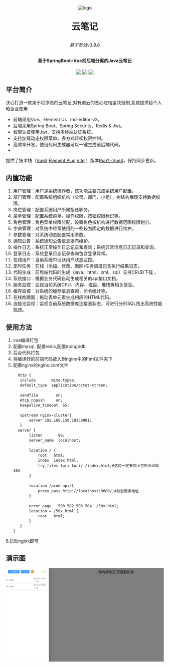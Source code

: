 <p align="center">
	<img alt="logo" src="https://oscimg.oschina.net/oscnet/up-d3d0a9303e11d522a06cd263f3079027715.png">
</p>
<h1 align="center" style="margin: 30px 0 30px; font-weight: bold;">云笔记 </h1>
<h6 align="center" style="margin: 30px 0 30px;">基于若依v3.8.6</h6>
<h4 align="center">基于SpringBoot+Vue前后端分离的Java云笔记</h4>
<p align="center">
	<a href="https://gitee.com/y_project/RuoYi-Vue/stargazers"><img src="https://gitee.com/y_project/RuoYi-Vue/badge/star.svg?theme=dark"></a>
	<a href="https://gitee.com/y_project/RuoYi-Vue"><img src="https://img.shields.io/badge/RuoYi-v3.8.6-brightgreen.svg"></a>
	<a href="https://gitee.com/y_project/RuoYi-Vue/blob/master/LICENSE"><img src="https://img.shields.io/github/license/mashape/apistatus.svg"></a>
</p>

## 平台简介

决心打造一款属于程序员的云笔记,对有道云的恶心吃相坚决抵制,免费提供给个人和企业使用

* 前端采用Vue、Element UI、md-editor-v3。
* 后端采用Spring Boot、Spring Security、Redis & Jwt。
* 权限认证使用Jwt，支持多终端认证系统。
* 支持加载动态权限菜单，多方式轻松权限控制。
* 高效率开发，使用代码生成器可以一键生成前后端代码。
*

提供了技术栈（[Vue3](https://v3.cn.vuejs.org) [Element Plus](https://element-plus.org/zh-CN) [Vite](https://cn.vitejs.dev)
）版本[RuoYi-Vue3](https://github.com/yangzongzhuan/RuoYi-Vue3)，保持同步更新。

## 内置功能

1. 用户管理：用户是系统操作者，该功能主要完成系统用户配置。
2. 部门管理：配置系统组织机构（公司、部门、小组），树结构展现支持数据权限。
3. 岗位管理：配置系统用户所属担任职务。
4. 菜单管理：配置系统菜单，操作权限，按钮权限标识等。
5. 角色管理：角色菜单权限分配、设置角色按机构进行数据范围权限划分。
6. 字典管理：对系统中经常使用的一些较为固定的数据进行维护。
7. 参数管理：对系统动态配置常用参数。
8. 通知公告：系统通知公告信息发布维护。
9. 操作日志：系统正常操作日志记录和查询；系统异常信息日志记录和查询。
10. 登录日志：系统登录日志记录查询包含登录异常。
11. 在线用户：当前系统中活跃用户状态监控。
12. 定时任务：在线（添加、修改、删除)任务调度包含执行结果日志。
13. 代码生成：前后端代码的生成（java、html、xml、sql）支持CRUD下载 。
14. 系统接口：根据业务代码自动生成相关的api接口文档。
15. 服务监控：监视当前系统CPU、内存、磁盘、堆栈等相关信息。
16. 缓存监控：对系统的缓存信息查询，命令统计等。
17. 在线构建器：拖动表单元素生成相应的HTML代码。
18. 连接池监视：监视当前系统数据库连接池状态，可进行分析SQL找出系统性能瓶颈。

## 使用方法

1. vue编译打包
2. 配置mysql, 配置redis,配置mongodb
3. 后台代码打包
4. 将编译好的前端代码放入到nginx中的html文件夹下
5. 配置nginx的nginx.conf文件
   ```
     http {
      include       mime.types;
      default_type  application/octet-stream;

      sendfile        on;
      #tcp_nopush     on;
      keepalive_timeout  65;

      upstream nginx-cluster{
          server 192.168.150.101:8081;
      }
     server {
          listen       80;
          server_name  localhost;

          location / {
              root   html;
              index  index.html;
              try_files $uri $uri/ /index.html;#这边一定要加上否则会出现404
          }
        
          location /prod-api/{
              proxy_pass http://localhost:8080/;#后台服务地址
          }

          error_page   500 502 503 504  /50x.html;
          location = /50x.html {
              root   html;
          }
      }
   }   
   ```

6.启动nginx即可

## 演示图

![img.png](imgs/img.png)

